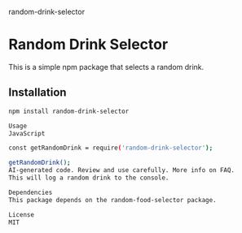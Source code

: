 random-drink-selector

# Random Drink Selector

This is a simple npm package that selects a random drink.

## Installation

```bash
npm install random-drink-selector

Usage
JavaScript

const getRandomDrink = require('random-drink-selector');

getRandomDrink();
AI-generated code. Review and use carefully. More info on FAQ.
This will log a random drink to the console.

Dependencies
This package depends on the random-food-selector package.

License
MIT